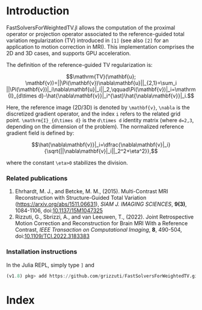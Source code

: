 ```@contents
```


# Introduction

FastSolversForWeightedTV.jl allows the computation of the proximal operator or projection operator associated to the reference-guided total variation regularization (TV) introduced in `[1]` (see also `[2]` for an application to motion correction in MRI). This implementation comprises the 2D and 3D cases, and supports GPU acceleration.

The definition of the reference-guided TV regularization is:
```math
\mathrm{TV}(\mathbf{u}; \mathbf{v})=||\Pi(\mathbf{v})\nabla\mathbf{u}||_{2,1}=\sum_i ||\Pi(\mathbf{v})|_i\nabla\mathbf{u}|_i||_2,\qquad\Pi(\mathbf{v})|_i=\mathrm{I}_{d\times d}-\hat{\nabla\mathbf{v}}|_i^{\ast}\hat{\nabla\mathbf{v}}|_i.
```
Here, the reference image (2D/3D) is denoted by ``\mathbf{v}``, ``\nabla`` is the discretized gradient operator, and the index ``i`` refers to the related grid point. ``\mathrm{I}_{d\times d}`` is the ``d\times d`` identity matrix (where ``d=2,3``, depending on the dimension of the problem). The normalized reference gradient field is defined by:
```math
\hat{\nabla\mathbf{v}}|_i=\dfrac{\nabla\mathbf{v}|_i}{\sqrt{||\nabla\mathbf{v}|_i||_2^2+\eta^2}},
```
where the constant ``\eta>0`` stabilizes the division.

### Related publications

1. Ehrhardt, M. J., and Betcke, M. M., (2015). Multi-Contrast MRI Reconstruction with Structure-Guided Total Variation (https://arxiv.org/abs/1511.06631), _SIAM J. IMAGING SCIENCES_, **9(3)**, 1084-1106, doi:[10.1137/15M1047325](https://doi.org/10.1137/15M1047325)
2. Rizzuti, G., Sbrizzi, A., and van Leeuwen, T., (2022). Joint Retrospective Motion Correction and Reconstruction for Brain MRI With a Reference Contrast, _IEEE Transaction on Computational Imaging_, **8**, 490-504, doi:[10.1109/TCI.2022.3183383](hhtps://doi.org/10.1109/TCI.2022.3183383)


### Installation instructions

In the Julia REPL, simply type `]` and
```julia
(v1.8) pkg> add https://github.com/grizzuti/FastSolversForWeightedTV.git
```


# Index

```@index
```